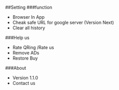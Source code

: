 ##Setting
###function
* Browser In App
* Cheak safe URL for google server (Version Next)
* Clear all history 


###Help us 
* Rate QRing /Rate us
* Remove ADs
* Restore Buy

###About
* Version 1.1.0
* Contact us





